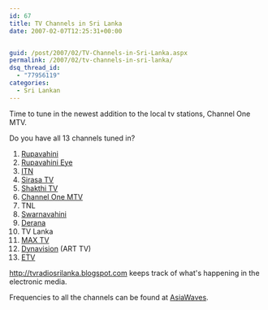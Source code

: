 ```yaml
---
id: 67
title: TV Channels in Sri Lanka
date: 2007-02-07T12:25:31+00:00


guid: /post/2007/02/TV-Channels-in-Sri-Lanka.aspx
permalink: /2007/02/tv-channels-in-sri-lanka/
dsq_thread_id:
  - "77956119"
categories:
  - Sri Lankan
---
```

<p>Time to tune in the newest addition to the local tv stations, Channel One MTV.</p> <p>Do you have all 13 channels tuned in?</p> <ol> <li><a href="http://www.rupavahini.lk/">Rupavahini</a></li> <li><a href="http://www.rupavahini.lk/eyeweb/index.htm">Rupavahini Eye</a></li> <li><a href="http://www.itn.lk/">ITN</a></li> <li><a href="http://www.sirasa.com/">Sirasa TV</a></li> <li><a href="http://www.shakthi.tv/">Shakthi TV</a></li> <li><a href="http://www.channeloneonline.com/">Channel One MTV</a></li> <li>TNL</li> <li><a href="http://www.swarnavahini.lk/">Swarnavahini</a></li> <li><a href="http://www.derana.lk/">Derana</a></li> <li>TV Lanka</li> <li><a href="http://www.mgm-maxtv.com/">MAX TV</a></li> <li><a href="http://www.dynavision.lk/">Dynavision</a> (ART TV)</li> <li><a href="http://www.etv.lk/">ETV</a></li></ol> <p><a href="http://tvradiosrilanka.blogspot.com">http://tvradiosrilanka.blogspot.com</a> keeps track of what's happening in the electronic media. </p> <p>Frequencies to all the channels can be found at <a href="http://www.asiawaves.net/sri-lanka-tv.htm">AsiaWaves</a>.</p>